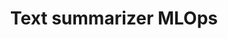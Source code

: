 ---
layout: '@/templates/BasePost.astro'
title: Text summarizer MLOps
description: Generates a text summary using a Huggingface model trained on a set of texts. Deploy the summary generation process on a platform using AWS tools
githubPage: https://github.com/Dreys-bot/Text-Summarizer-app
pubDate: 2024-02-26
iconSrc: '/assets/icons/text-summarizer-icon.png'
iconAlt: 'Text summarizer icon'
imgSrc: '/assets/images/paint-icon.png'
imgAlt: 'Paint icon'
tags: [Transformers, Tensorflow, Torch, Matplotlib, Fastapi]
---